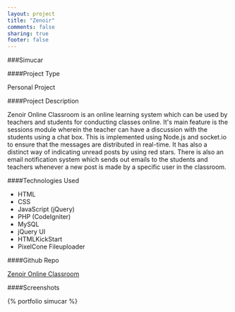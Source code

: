 ```yaml
---
layout: project
title: "Zenoir"
comments: false
sharing: true
footer: false
---
```


###Simucar

####Project Type

Personal Project


####Project Description

Zenoir Online Classroom is an online learning system which can be used by teachers and students for conducting classes online. It's main feature is the sessions module wherein the teacher can have a discussion with the students using a chat box. This is implemented using Node.js and socket.io to ensure that the messages are distributed in real-time. It has also a distinct way of indicating unread posts by using red stars. There is also an email notification system which sends out emails to the students and teachers whenever a new post is made by a specific user in the classroom.


####Technologies Used

- HTML
- CSS
- JavaScript (jQuery)
- PHP (CodeIgniter)
- MySQL
- jQuery UI
- HTMLKickStart 
- PixelCone Fileuploader


####Github Repo

[Zenoir Online Classroom](https://github.com/anchetaWern/Zenoir-Online-Classroom)



####Screenshots

{% portfolio simucar %}